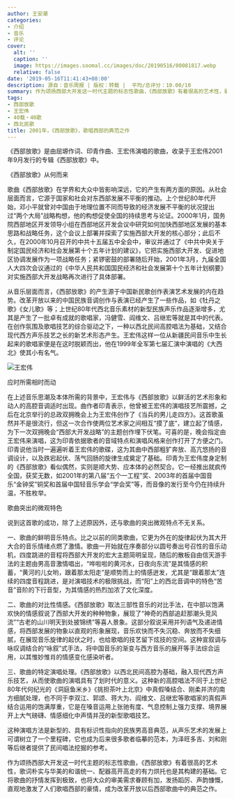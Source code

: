 ```yaml
---
author: 王安潮
categories:
- 介绍
- 音乐
- 评论
cover:
  alt: ''
  caption: ''
  image: https://images.soomal.cc/images/doc/20190516/00081817.webp
  relative: false
date: '2019-05-16T11:41:43+08:00'
description: 源自：音乐周报 | 版权：转载 |  平均/总评分：10.00/10
summary: 作为颂扬西部大开发这一时代主题的标志性歌曲，《西部放歌》有着很高的艺术性，歌词朴实与华美的和谐统一、配器高开高走的有力烘托也是其构建的基础。它将歌曲的抒情发挥到极致，也将大众的审美需求眷顾有加，发扬蹈厉、声韵慷慨……
tags:
- 西部放歌
- 王宏伟
- 40载・40歌
- 西北民歌
title: 2001年，《西部放歌》，歌唱西部的典范之作
---
```


《西部放歌》是由屈塬作词、印青作曲、王宏伟演唱的歌曲，收录于王宏伟2001年9月发行的专辑《西部放歌》中。

《西部放歌》从何而来

歌曲《西部放歌》在学界和大众中皆影响深远，它的产生有两方面的原因。从社会层面而言，它源于国家和社会对东西部发展不平衡的推动。上个世纪80年代开始，邓小平就曾对中国由于地理位置不同而导致的经济发展不平衡的状况提出过“两个大局”战略构想，他的构想促使全国的持续思考与论证。2000年1月，国务院西部地区开发领导小组在西部地区开发会议中研究如何加快西部地区发展的基本思路和战略任务，这个会议上部署并探索了实施西部大开发的核心部分；此后不久，在2000年10月召开的中共十五届五中全会中，审议并通过了《中共中央关于制定国民经济和社会发展第十个五年计划的建议》，它把实施西部大开发、促进地区协调发展作为一项战略任务；紧锣密鼓的部署随后开始，2001年3月，九届全国人大四次会议通过的《中华人民共和国国民经济和社会发展第十个五年计划纲要》对实施西部大开发战略再次进行了具体部署。

从音乐层面而言，《西部放歌》的产生源于中国新民歌创作表演艺术发展的内在趋势。改革开放以来的中国民族音调创作与表演已经产生了一些作品，如《牡丹之歌》《女儿歌》等；上世纪80年代西北音乐素材的新型民族声乐作品逐渐增多，尤其是产生了一批卓有成就的歌唱家，冯健雪、阎维文、吕继宏等就是其中的代表。在创作氛围及歌唱技艺的综合驱动之下，一种以西北民间高腔唱法为基础，又结合现代西方声乐技艺之长的新艺术形态产生。王宏伟这样一位从新疆民间音乐中生长起来的歌唱家便是在这时脱颖而出，他在1999年全军第七届汇演中演唱的《大西北》使其小有名气。

![王宏伟](https://images.soomal.cc/images/doc/20190516/00081816.webp)





应时所需相时而动

在上述音乐思潮及本体所需的背景中，王宏伟与《西部放歌》以鲜活的艺术形象和动人的高腔音调适时出现。曲作者印青表示，他曾被王宏伟的演唱技艺所震撼，之后在北京举行的总政双拥晚会上为王宏伟创作了《当兵的男儿走四方》。这首歌虽然并不是很流行，但这一次合作使两位艺术家之间相互“摸了底”，建立起了情感，为下一次双拥晚会“西部大开发战略”的主题创作埋下伏笔。可喜的是，晚会指定由王宏伟来演唱，这为印青依据歌者的音域特点和演唱风格来创作打开了方便之门。印青说他当时一遍遍听着王宏伟的歌碟，这为其曲中西部粗犷奔放、高亢悠扬的音调设计，以及跌宕起伏、荡气回肠的旋律生成奠定了基础。印青为王宏伟度身定制的《西部放歌》看似偶然，实则是顺大势、应本体的必然契合。它一经推出就疯传全国，获奖无数，如2001年的第八届“五个一工程”奖、2003年的首届中国音乐“金钟奖”铜奖和首届中国轻音乐学会“学会奖”等，而音像的发行至今仍在持续升温，不胜枚举。

歌曲突出的微观特色

说到这首歌的成功，除了上述原因外，还与歌曲的突出微观特点不无关系。

一、歌曲的鲜明音乐特点。比之以前的同类歌曲，它更为外在的旋律起伏为其大开大合的音乐情绪点燃了激情。歌曲一开始就在序奏部分以圆号奏出号召性的音乐动机，四度跳进的音程将西部大开发的宏大主题简明呈现，随后的散板自由信天游手法的主题由男高音激情唱出，“哗啦啦的黄河水，日夜向东流”是其情感的积蓄，“黄河的儿女哟，跟着那太阳走”是顺势而上的情感迸发，尤其是“跟着那太”连续的四度音程跳进，是对演唱技术的极限挑战，而“阳”上的西北音调中的特色“苦音”音阶的下行音型，为其情感的热烈加浓了文化深度。

二、歌曲的对比性情感。《西部放歌》取法三部性音乐的对比手法，在中部以饱满欢快的情感叙说了西部大开发的种种物象，展现了“神奇的西部追赶那潮头竞风流”“古老的山川明天到处披锦绣”等喜人景象。这部分叙说采用并列语气及递进情感，将西部发展的物象以直观的形象展现，音乐欢快而不失沉稳、奔放而不失细腻，在展现音乐旋律的起伏之时，也给歌唱的技艺留下炫技的空间。这种宣叙调与咏叹调结合的“咏叙”式手法，将中国音乐的渐变与西方音乐的展开等手法综合运用，以其惟妙惟肖的情感变化感染听者。

三、歌曲的特定演唱处理。《西部放歌》以西北民间高腔为基础，融入现代西方声乐技艺，从而使歌曲的演唱具有了划时代的意义。这种新的高腔唱法不同于上世纪80年代何纪光的《洞庭鱼米乡》《挑担茶叶上北京》中真假嗓结合、刚柔并济的南方细腻处理，也不同于李双江、郭颂、蒋大为、阎维文、吕继宏等歌唱家的真假声结合运用的饱满厚重，它是在嗓音运用上张驰有度、气息控制上强力支撑、境界展开上大气磅礴、情感细化中声情并茂的新型歌唱技艺。

这种演唱方法是新型的、具有标识性指向的民族男高音典范，从声乐艺术的发展上可谓树立了一个里程碑，它也成为后来很多歌者临摹的范本，为泽旺多吉、刘和刚等后继者提供了民间唱法挖掘的参考。

作为颂扬西部大开发这一时代主题的标志性歌曲，《西部放歌》有着很高的艺术性，歌词朴实与华美的和谐统一、配器高开高走的有力烘托也是其构建的基础。它将歌曲的抒情发挥到极致，也将大众的审美需求眷顾有加，发扬蹈厉、声韵慷慨，直观地激发了人们歌唱西部的豪情，成为改革开放以后西部歌曲中的典范之作。